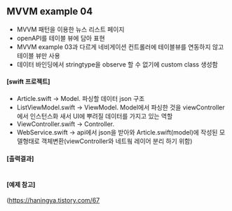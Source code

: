 ## MVVM example 04
- MVVM 패턴을 이용한 뉴스 리스트 페이지
- openAPI를 테이블 뷰에 담아 표현
- MVVM example 03과 다르게 네비게이션 컨트롤러에 테이블뷰를 연동하지 않고 테이블 뷰만 사용
- 데이터 바인딩에서 stringtype을 observe 할 수 없기에 custom class 생성함

#### [swift 프로젝트]
- Article.swift -> Model. 파싱할 데이터 json 구조
- ListViewModel.swift -> ViewModel. Model에서 파싱한 것을 viewController에서 인스턴스화 새서 UI에 뿌려질 데이터를 가지고 있는 역할
- ViewController.swift -> Controller. 
- WebService.swift -> api에서 json을 받아와 Article.swift(model)에 작성된 모델형태로 객체변환(viewController와 네트웤 레이어 분리 하기 위함)

#### [출력결과]


#
#### [예제 참고]
(https://haningya.tistory.com/67
